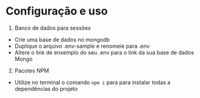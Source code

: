 # Configuração e uso
1. Banco de dados para sessões
- Crie uma base de dados no mongodb
- Duplique o arquivo .env-sample e renomeie para .env
- Altere o link de enxemplo do seu .env para o link da sua base de dados Mongo
2. Pacotes NPM
- Utilize no terminal o comando `npm i` para para instalar todas a dependências do projeto
